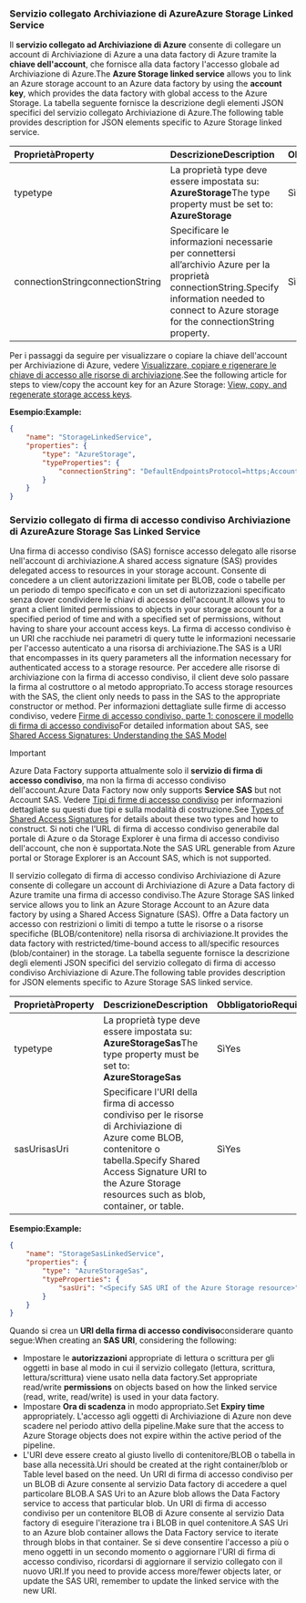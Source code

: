 ### <a name="azure-storage-linked-service"></a><span data-ttu-id="9cc45-101">Servizio collegato Archiviazione di Azure</span><span class="sxs-lookup"><span data-stu-id="9cc45-101">Azure Storage Linked Service</span></span>
<span data-ttu-id="9cc45-102">Il **servizio collegato ad Archiviazione di Azure** consente di collegare un account di Archiviazione di Azure a una data factory di Azure tramite la **chiave dell'account**, che fornisce alla data factory l'accesso globale ad Archiviazione di Azure.</span><span class="sxs-lookup"><span data-stu-id="9cc45-102">The **Azure Storage linked service** allows you to link an Azure storage account to an Azure data factory by using the **account key**, which provides the data factory with global access to the Azure Storage.</span></span> <span data-ttu-id="9cc45-103">La tabella seguente fornisce la descrizione degli elementi JSON specifici del servizio collegato Archiviazione di Azure.</span><span class="sxs-lookup"><span data-stu-id="9cc45-103">The following table provides description for JSON elements specific to Azure Storage linked service.</span></span>

| <span data-ttu-id="9cc45-104">Proprietà</span><span class="sxs-lookup"><span data-stu-id="9cc45-104">Property</span></span> | <span data-ttu-id="9cc45-105">Descrizione</span><span class="sxs-lookup"><span data-stu-id="9cc45-105">Description</span></span> | <span data-ttu-id="9cc45-106">Obbligatorio</span><span class="sxs-lookup"><span data-stu-id="9cc45-106">Required</span></span> |
|:--- |:--- |:--- |
| <span data-ttu-id="9cc45-107">type</span><span class="sxs-lookup"><span data-stu-id="9cc45-107">type</span></span> |<span data-ttu-id="9cc45-108">La proprietà type deve essere impostata su: **AzureStorage**</span><span class="sxs-lookup"><span data-stu-id="9cc45-108">The type property must be set to: **AzureStorage**</span></span> |<span data-ttu-id="9cc45-109">Sì</span><span class="sxs-lookup"><span data-stu-id="9cc45-109">Yes</span></span> |
| <span data-ttu-id="9cc45-110">connectionString</span><span class="sxs-lookup"><span data-stu-id="9cc45-110">connectionString</span></span> |<span data-ttu-id="9cc45-111">Specificare le informazioni necessarie per connettersi all’archivio Azure per la proprietà connectionString.</span><span class="sxs-lookup"><span data-stu-id="9cc45-111">Specify information needed to connect to Azure storage for the connectionString property.</span></span> |<span data-ttu-id="9cc45-112">Sì</span><span class="sxs-lookup"><span data-stu-id="9cc45-112">Yes</span></span> |

<span data-ttu-id="9cc45-113">Per i passaggi da seguire per visualizzare o copiare la chiave dell'account per Archiviazione di Azure, vedere [Visualizzare, copiare e rigenerare le chiave di accesso alle risorse di archiviazione](../articles/storage/common/storage-create-storage-account.md#manage-your-storage-account).</span><span class="sxs-lookup"><span data-stu-id="9cc45-113">See the following article for steps to view/copy the account key for an Azure Storage: [View, copy, and regenerate storage access keys](../articles/storage/common/storage-create-storage-account.md#manage-your-storage-account).</span></span>

<span data-ttu-id="9cc45-114">**Esempio:**</span><span class="sxs-lookup"><span data-stu-id="9cc45-114">**Example:**</span></span>  

```json
{  
    "name": "StorageLinkedService",  
    "properties": {  
        "type": "AzureStorage",  
        "typeProperties": {  
            "connectionString": "DefaultEndpointsProtocol=https;AccountName=<accountname>;AccountKey=<accountkey>"  
        }  
    }  
}  
```

### <a name="azure-storage-sas-linked-service"></a><span data-ttu-id="9cc45-115">Servizio collegato di firma di accesso condiviso Archiviazione di Azure</span><span class="sxs-lookup"><span data-stu-id="9cc45-115">Azure Storage Sas Linked Service</span></span>
<span data-ttu-id="9cc45-116">Una firma di accesso condiviso (SAS) fornisce accesso delegato alle risorse nell'account di archiviazione.</span><span class="sxs-lookup"><span data-stu-id="9cc45-116">A shared access signature (SAS) provides delegated access to resources in your storage account.</span></span> <span data-ttu-id="9cc45-117">Consente di concedere a un client autorizzazioni limitate per BLOB, code o tabelle per un periodo di tempo specificato e con un set di autorizzazioni specificato senza dover condividere le chiavi di accesso dell'account.</span><span class="sxs-lookup"><span data-stu-id="9cc45-117">It allows you to grant a client limited permissions to objects in your storage account for a specified period of time and with a specified set of permissions, without having to share your account access keys.</span></span> <span data-ttu-id="9cc45-118">La firma di accesso condiviso è un URI che racchiude nei parametri di query tutte le informazioni necessarie per l'accesso autenticato a una risorsa di archiviazione.</span><span class="sxs-lookup"><span data-stu-id="9cc45-118">The SAS is a URI that encompasses in its query parameters all the information necessary for authenticated access to a storage resource.</span></span> <span data-ttu-id="9cc45-119">Per accedere alle risorse di archiviazione con la firma di accesso condiviso, il client deve solo passare la firma al costruttore o al metodo appropriato.</span><span class="sxs-lookup"><span data-stu-id="9cc45-119">To access storage resources with the SAS, the client only needs to pass in the SAS to the appropriate constructor or method.</span></span> <span data-ttu-id="9cc45-120">Per informazioni dettagliate sulle firme di accesso condiviso, vedere [Firme di accesso condiviso, parte 1: conoscere il modello di firma di accesso condiviso](../articles/storage/common/storage-dotnet-shared-access-signature-part-1.md)</span><span class="sxs-lookup"><span data-stu-id="9cc45-120">For detailed information about SAS, see [Shared Access Signatures: Understanding the SAS Model](../articles/storage/common/storage-dotnet-shared-access-signature-part-1.md)</span></span>

> [!IMPORTANT]
> <span data-ttu-id="9cc45-121">Azure Data Factory supporta attualmente solo il **servizio di firma di accesso condiviso**, ma non la firma di accesso condiviso dell'account.</span><span class="sxs-lookup"><span data-stu-id="9cc45-121">Azure Data Factory now only supports **Service SAS** but not Account SAS.</span></span> <span data-ttu-id="9cc45-122">Vedere [Tipi di firme di accesso condiviso](../articles/storage/common/storage-dotnet-shared-access-signature-part-1.md#types-of-shared-access-signatures) per informazioni dettagliate su questi due tipi e sulla modalità di costruzione.</span><span class="sxs-lookup"><span data-stu-id="9cc45-122">See [Types of Shared Access Signatures](../articles/storage/common/storage-dotnet-shared-access-signature-part-1.md#types-of-shared-access-signatures) for details about these two types and how to construct.</span></span> <span data-ttu-id="9cc45-123">Si noti che l'URL di firma di accesso condiviso generabile dal portale di Azure o da Storage Explorer è una firma di accesso condiviso dell'account, che non è supportata.</span><span class="sxs-lookup"><span data-stu-id="9cc45-123">Note the SAS URL generable from Azure portal or Storage Explorer is an Account SAS, which is not supported.</span></span>
> 

<span data-ttu-id="9cc45-124">Il servizio collegato di firma di accesso condiviso Archiviazione di Azure consente di collegare un account di Archiviazione di Azure a Data factory di Azure tramite una firma di accesso condiviso.</span><span class="sxs-lookup"><span data-stu-id="9cc45-124">The Azure Storage SAS linked service allows you to link an Azure Storage Account to an Azure data factory by using a Shared Access Signature (SAS).</span></span> <span data-ttu-id="9cc45-125">Offre a Data factory un accesso con restrizioni o limiti di tempo a tutte le risorse o a risorse specifiche (BLOB/contenitore) nella risorsa di archiviazione.</span><span class="sxs-lookup"><span data-stu-id="9cc45-125">It provides the data factory with restricted/time-bound access to all/specific resources (blob/container) in the storage.</span></span> <span data-ttu-id="9cc45-126">La tabella seguente fornisce la descrizione degli elementi JSON specifici del servizio collegato di firma di accesso condiviso Archiviazione di Azure.</span><span class="sxs-lookup"><span data-stu-id="9cc45-126">The following table provides description for JSON elements specific to Azure Storage SAS linked service.</span></span> 

| <span data-ttu-id="9cc45-127">Proprietà</span><span class="sxs-lookup"><span data-stu-id="9cc45-127">Property</span></span> | <span data-ttu-id="9cc45-128">Descrizione</span><span class="sxs-lookup"><span data-stu-id="9cc45-128">Description</span></span> | <span data-ttu-id="9cc45-129">Obbligatorio</span><span class="sxs-lookup"><span data-stu-id="9cc45-129">Required</span></span> |
|:--- |:--- |:--- |
| <span data-ttu-id="9cc45-130">type</span><span class="sxs-lookup"><span data-stu-id="9cc45-130">type</span></span> |<span data-ttu-id="9cc45-131">La proprietà type deve essere impostata su: **AzureStorageSas**</span><span class="sxs-lookup"><span data-stu-id="9cc45-131">The type property must be set to: **AzureStorageSas**</span></span> |<span data-ttu-id="9cc45-132">Sì</span><span class="sxs-lookup"><span data-stu-id="9cc45-132">Yes</span></span> |
| <span data-ttu-id="9cc45-133">sasUri</span><span class="sxs-lookup"><span data-stu-id="9cc45-133">sasUri</span></span> |<span data-ttu-id="9cc45-134">Specificare l'URI della firma di accesso condiviso per le risorse di Archiviazione di Azure come BLOB, contenitore o tabella.</span><span class="sxs-lookup"><span data-stu-id="9cc45-134">Specify Shared Access Signature URI to the Azure Storage resources such as blob, container, or table.</span></span>  |<span data-ttu-id="9cc45-135">Sì</span><span class="sxs-lookup"><span data-stu-id="9cc45-135">Yes</span></span> |

<span data-ttu-id="9cc45-136">**Esempio:**</span><span class="sxs-lookup"><span data-stu-id="9cc45-136">**Example:**</span></span>

```json
{  
    "name": "StorageSasLinkedService",  
    "properties": {  
        "type": "AzureStorageSas",  
        "typeProperties": {  
            "sasUri": "<Specify SAS URI of the Azure Storage resource>"   
        }  
    }  
}  
```

<span data-ttu-id="9cc45-137">Quando si crea un **URI della firma di accesso condiviso**considerare quanto segue:</span><span class="sxs-lookup"><span data-stu-id="9cc45-137">When creating an **SAS URI**, considering the following:</span></span>  

* <span data-ttu-id="9cc45-138">Impostare le **autorizzazioni** appropriate di lettura o scrittura per gli oggetti in base al modo in cui il servizio collegato (lettura, scrittura, lettura/scrittura) viene usato nella data factory.</span><span class="sxs-lookup"><span data-stu-id="9cc45-138">Set appropriate read/write **permissions** on objects based on how the linked service (read, write, read/write) is used in your data factory.</span></span>
* <span data-ttu-id="9cc45-139">Impostare **Ora di scadenza** in modo appropriato.</span><span class="sxs-lookup"><span data-stu-id="9cc45-139">Set **Expiry time** appropriately.</span></span> <span data-ttu-id="9cc45-140">L'accesso agli oggetti di Archiviazione di Azure non deve scadere nel periodo attivo della pipeline.</span><span class="sxs-lookup"><span data-stu-id="9cc45-140">Make sure that the access to Azure Storage objects does not expire within the active period of the pipeline.</span></span>
* <span data-ttu-id="9cc45-141">L'URI deve essere creato al giusto livello di contenitore/BLOB o tabella in base alla necessità.</span><span class="sxs-lookup"><span data-stu-id="9cc45-141">Uri should be created at the right container/blob or Table level based on the need.</span></span> <span data-ttu-id="9cc45-142">Un URI di firma di accesso condiviso per un BLOB di Azure consente al servizio Data factory di accedere a quel particolare BLOB.</span><span class="sxs-lookup"><span data-stu-id="9cc45-142">A SAS Uri to an Azure blob allows the Data Factory service to access that particular blob.</span></span> <span data-ttu-id="9cc45-143">Un URI di firma di accesso condiviso per un contenitore BLOB di Azure consente al servizio Data factory di eseguire l'iterazione tra i BLOB in quel contenitore.</span><span class="sxs-lookup"><span data-stu-id="9cc45-143">A SAS Uri to an Azure blob container allows the Data Factory service to iterate through blobs in that container.</span></span> <span data-ttu-id="9cc45-144">Se si deve consentire l'accesso a più o meno oggetti in un secondo momento o aggiornare l'URI di firma di accesso condiviso, ricordarsi di aggiornare il servizio collegato con il nuovo URI.</span><span class="sxs-lookup"><span data-stu-id="9cc45-144">If you need to provide access more/fewer objects later, or update the SAS URI, remember to update the linked service with the new URI.</span></span>   

